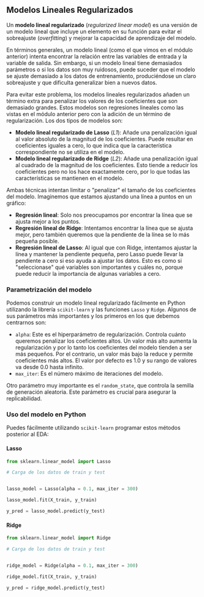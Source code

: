 ## Modelos Lineales Regularizados

Un **modelo lineal regularizado** (*regularized linear model*) es una versión de un modelo lineal que incluye un elemento en su función para evitar el sobreajuste (*overfitting*) y mejorar la capacidad de aprendizaje del modelo.

En términos generales, un modelo lineal (como el que vimos en el módulo anterior) intenta encontrar la relación entre las variables de entrada y la variable de salida. Sin embargo, si un modelo lineal tiene demasiados parámetros o si los datos son muy ruidosos, puede suceder que el modelo se ajuste demasiado a los datos de entrenamiento, produciéndose un claro sobreajuste y que dificulta generalizar bien a nuevos datos.

Para evitar este problema, los modelos lineales regularizados añaden un término extra para penalizar los valores de los coeficientes que son demasiado grandes. Estos modelos son regresiones lineales como las vistas en el módulo anterior pero con la adición de un término de regularización. Los dos tipos de modelos son:

- **Modelo lineal regularizado de Lasso** (*L1*): Añade una penalización igual al valor absoluto de la magnitud de los coeficientes. Puede resultar en coeficientes iguales a cero, lo que indica que la característica correspondiente no se utiliza en el modelo.
- **Modelo lineal regularizado de Ridge** (*L2*): Añade una penalización igual al cuadrado de la magnitud de los coeficientes. Esto tiende a reducir los coeficientes pero no los hace exactamente cero, por lo que todas las características se mantienen en el modelo.

Ambas técnicas intentan limitar o "penalizar" el tamaño de los coeficientes del modelo. Imaginemos que estamos ajustando una línea a puntos en un gráfico:

- **Regresión lineal**: Solo nos preocupamos por encontrar la línea que se ajusta mejor a los puntos.
- **Regresión lineal de Ridge**: Intentamos encontrar la línea que se ajusta mejor, pero también queremos que la pendiente de la línea se lo más pequeña posible.
- **Regresión lineal de Lasso**: Al igual que con Ridge, intentamos ajustar la línea y mantener la pendiente pequeña, pero Lasso puede llevar la pendiente a cero si eso ayuda a ajustar los datos. Esto es como si "seleccionase" qué variables son importantes y cuáles no, porque puede reducir la importancia de algunas variables a cero.

### Parametrización del modelo

Podemos construir un modelo lineal regularizado fácilmente en Python utilizando la librería `scikit-learn` y las funciones `Lasso` y `Ridge`. Algunos de sus parámetros más importantes y los primeros en los que debemos centrarnos son:

- `alpha`: Este es el hiperparámetro de regularización. Controla cuánto queremos penalizar los coeficientes altos. Un valor más alto aumenta la regularización y por lo tanto los coeficientes del modelo tienden a ser más pequeños. Por el contrario, un valor más bajo la reduce y permite coeficientes más altos. El valor por defecto es 1.0 y su rango de valores va desde 0.0 hasta infinito.
- `max_iter`: Es el número máximo de iteraciones del modelo. 

Otro parámetro muy importante es el `random_state`, que controla la semilla de generación aleatoria. Este parámetro es crucial para asegurar la replicabilidad.

### Uso del modelo en Python

Puedes fácilmente utilizando `scikit-learn` programar estos métodos posterior al EDA:

#### Lasso

```py
from sklearn.linear_model import Lasso

# Carga de los datos de train y test


lasso_model = Lasso(alpha = 0.1, max_iter = 300)

lasso_model.fit(X_train, y_train)

y_pred = lasso_model.predict(y_test)
```

#### Ridge

```py
from sklearn.linear_model import Ridge

# Carga de los datos de train y test


ridge_model = Ridge(alpha = 0.1, max_iter = 300)

ridge_model.fit(X_train, y_train)

y_pred = ridge_model.predict(y_test)
```